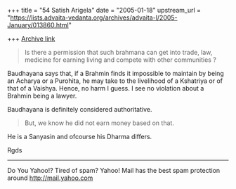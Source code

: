 +++
title = "54 Satish Arigela"
date = "2005-01-18"
upstream_url = "https://lists.advaita-vedanta.org/archives/advaita-l/2005-January/013860.html"

+++
[Archive link](https://lists.advaita-vedanta.org/archives/advaita-l/2005-January/013860.html)

> Is there a permission that such brahmana can get
> into
> trade, law, medicine for earning living and compete
> with other communities ? 

Baudhayana says that, if a Brahmin finds it impossible
to maintain by being an Acharya or a Purohita, he may
take to the livelihood of a Kshatriya or of that of a
Vaishya.
Hence, no harm I guess. I see no violation about a
Brahmin being a lawyer.

Baudhayana is definitely considered authoritative.


> But, we know he did not
> earn
> money based on that.

  He is a Sanyasin and ofcourse his Dharma differs.

 Rgds

__________________________________________________
Do You Yahoo!?
Tired of spam?  Yahoo! Mail has the best spam protection around 
http://mail.yahoo.com 

